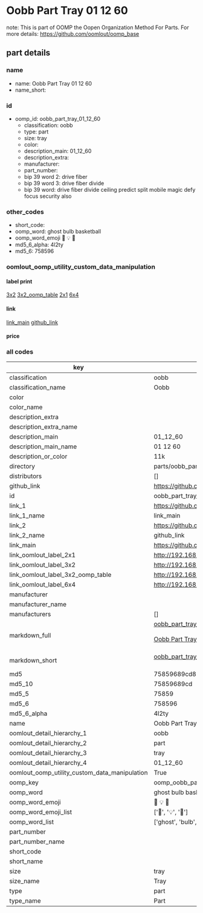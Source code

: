 # Oobb Part Tray 01 12 60  

note: This is part of OOMP the Oopen Organization Method For Parts. For more details: https://github.com/oomlout/oomp_base

##  part details





### name
* name: Oobb Part Tray 01 12 60
* name_short: 
### id
* oomp_id: oobb_part_tray_01_12_60
  * classification: oobb
  * type: part
  * size: tray
  * color: 
  * description_main: 01_12_60
  * description_extra: 
  * manufacturer: 
  * part_number: 
  * bip 39 word 2: drive fiber
  * bip 39 word 3: drive fiber divide
  * bip 39 word: drive fiber divide ceiling predict split mobile magic defy focus security also

### other_codes
* short_code: 
* oomp_word: ghost bulb basketball
* oomp_word_emoji :ghost: :bulb: :basketball:
* md5_6_alpha: 4l2ty
* md5_6: 758596






### oomlout_oomp_utility_custom_data_manipulation
#### label print
[3x2](http://192.168.1.245:1112/?label=oomp%204l2ty)
[3x2_oomp_table](http://192.168.1.107:1112/?label=oomp%204l2ty)
[2x1](http://192.168.1.242:1112/?label=oomp%204l2ty)
[6x4](http://192.168.1.55:1112/?label=oomp%204l2ty)    

#### link

[link_main](https://github.com/oomlout/oomlout_oomp_current_version_messy/tree/main/parts/oobb_part_tray_01_12_60) [github_link](https://github.com/oomlout/oomlout_oomp_part_src/tree/main/parts/oobb_part_tray_01_12_60)                             

#### price







### all codes 
| key | value |  
| --- | --- |  
| classification | oobb |  
| classification_name | Oobb |  
| color |  |  
| color_name |  |  
| description_extra |  |  
| description_extra_name |  |  
| description_main | 01_12_60 |  
| description_main_name | 01 12 60 |  
| description_or_color | 11k |  
| directory | parts/oobb_part_tray_01_12_60 |  
| distributors | [] |  
| github_link | https://github.com/oomlout/oomlout_oomp_part_src/tree/main/parts/oobb_part_tray_01_12_60 |  
| id | oobb_part_tray_01_12_60 |  
| link_1 | https://github.com/oomlout/oomlout_oomp_current_version_messy/tree/main/parts/oobb_part_tray_01_12_60 |  
| link_1_name | link_main |  
| link_2 | https://github.com/oomlout/oomlout_oomp_part_src/tree/main/parts/oobb_part_tray_01_12_60 |  
| link_2_name | github_link |  
| link_main | https://github.com/oomlout/oomlout_oomp_current_version_messy/tree/main/parts/oobb_part_tray_01_12_60 |  
| link_oomlout_label_2x1 | http://192.168.1.242:1112/?label=oomp%204l2ty |  
| link_oomlout_label_3x2 | http://192.168.1.245:1112/?label=oomp%204l2ty |  
| link_oomlout_label_3x2_oomp_table | http://192.168.1.107:1112/?label=oomp%204l2ty |  
| link_oomlout_label_6x4 | http://192.168.1.55:1112/?label=oomp%204l2ty |  
| manufacturer |  |  
| manufacturer_name |  |  
| manufacturers | [] |  
| markdown_full | [oobb_part_tray_01_12_60](https://github.com/oomlout/oomlout_oomp_current_version_messy/tree/main/parts/oobb_part_tray_01_12_60)<br>[](https://github.com/oomlout/oomlout_oomp_current_version_messy/tree/main/parts/oobb_part_tray_01_12_60)<br>[Oobb Part Tray 01 12 60](https://github.com/oomlout/oomlout_oomp_current_version_messy/tree/main/parts/oobb_part_tray_01_12_60)<br><br> |  
| markdown_short | [oobb_part_tray_01_12_60](https://github.com/oomlout/oomlout_oomp_current_version_messy/tree/main/parts/oobb_part_tray_01_12_60)<br><br> |  
| md5 | 75859689cd85d1cf48d4d24e7fd56a1a |  
| md5_10 | 75859689cd |  
| md5_5 | 75859 |  
| md5_6 | 758596 |  
| md5_6_alpha | 4l2ty |  
| name | Oobb Part Tray 01 12 60 |  
| oomlout_detail_hierarchy_1 | oobb |  
| oomlout_detail_hierarchy_2 | part |  
| oomlout_detail_hierarchy_3 | tray |  
| oomlout_detail_hierarchy_4 | 01_12_60 |  
| oomlout_oomp_utility_custom_data_manipulation | True |  
| oomp_key | oomp_oobb_part_tray_01_12_60 |  
| oomp_word | ghost bulb basketball |  
| oomp_word_emoji | :ghost: :bulb: :basketball: |  
| oomp_word_emoji_list | [':ghost:', ':bulb:', ':basketball:'] |  
| oomp_word_list | ['ghost', 'bulb', 'basketball'] |  
| part_number |  |  
| part_number_name |  |  
| short_code |  |  
| short_name |  |  
| size | tray |  
| size_name | Tray |  
| type | part |  
| type_name | Part |  
